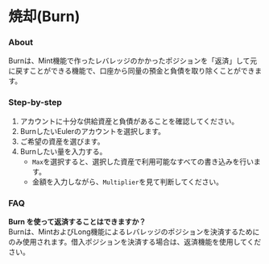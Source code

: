 # 焼却(Burn)

### About

Burnは、Mint機能で作ったレバレッジのかかったポジションを「返済」して元に戻すことができる機能で、口座から同量の預金と負債を取り除くことができます。

### Step-by-step

1. アカウントに十分な供給資産と負債があることを確認してください。
2. BurnしたいEulerのアカウントを選択します。
3. ご希望の資産を選びます。
4. Burnしたい量を入力する。
   * `Max`を選択すると、選択した資産で利用可能なすべての書き込みを行います。
   * 金額を入力しながら、`Multiplier`を見て判断してください。

### FAQ

**Burn を使って返済することはできますか？** \
Burnは、MintおよびLong機能によるレバレッジのポジションを決済するためにのみ使用されます。借入ポジションを決済する場合は、返済機能を使用してください。
